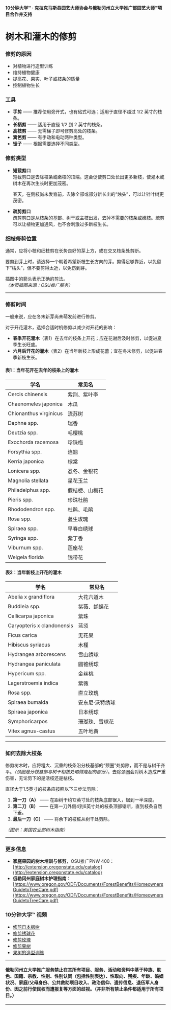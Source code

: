 #### 10分钟大学™ · 克拉克马斯县园艺大师协会与俄勒冈州立大学推广部园艺大师™项目合作并支持

# 树木和灌木的修剪

### 修剪的原因

- 对植物进行造型训练
- 维持植物健康
- 提高花、果实、叶子或枝条的质量
- 控制植物生长

### 工具

- **手剪** —— 推荐使用旁开式，也有砧式可选；适用于直径不超过 1/2 英寸的枝条。
- **长柄剪** —— 适用于直径 1/2 到 2 英寸的枝条。
- **高枝剪** —— 无需梯子即可修剪高处的枝条。
- **篱笆剪** —— 有手动和电动两种类型。
- **锯子** —— 根据需要选择不同类型。

### 修剪类型

- **短截剪口**  
  短截剪口是去除枝条或嫩枝的顶端。这会促使剪口处长出更多新枝，使灌木或树木在再次生长时更加茂密。

  春天，在侧枝尚未发育前，去除全部或部分新长出的“烛头”，可以让针叶树更茂密。

- **疏剪剪口**  
  疏剪剪口是从枝条的基部、树干或主枝出发，去掉不需要的枝条或嫩枝。疏剪可以让植物更加通风，也不会刺激过多新枝生长。

### 细枝修剪位置

通常，应将小枝和细枝剪在长势良好的芽上方，或在交叉枝条处剪断。

要剪到芽上时，请选择一个朝着希望新枝生长方向的芽。剪得足够靠近，以免留下“枯头”，但不要剪得太近，以免伤到芽。

插图中的箭头表示正确的剪法。  
*（本页插图来源：OSU推广服务）*

---

### 修剪时间

一般来说，应在冬末新芽尚未萌发前进行修剪。

对于开花灌木，选择合适时机修剪以减少对开花的影响：

- **春季开花灌木**（表1）在去年的枝条上开花；应在花谢后及时修剪，以促进夏季生长旺盛。
- **六月后开花的灌木**（表2）在当年新枝上形成花蕾；宜在冬末修剪，以促进春季新枝生长。

#### 表1：当年花开在去年的枝条上的灌木

| 学名                        | 常见名                 |
|---------------------------|----------------------|
| Cercis chinensis           | 紫荆、紫叶李            |
| Chaenomeles japonica       | 木瓜                  |
| Chionanthus virginicus     | 流苏树                |
| Daphne spp.                | 瑞香                  |
| Deutzia spp.               | 毛樱桃                |
| Exochorda racemosa         | 珍珠梅                |
| Forsythia spp.             | 连翘                  |
| Kerria japonica            | 棣棠                  |
| Lonicera spp.              | 忍冬、金银花            |
| Magnolia stellata          | 星花玉兰              |
| Philadelphus spp.          | 假桔梗、山梅花           |
| Pieris spp.                | 珍珠杜鹃              |
| Rhododendron spp.          | 杜鹃、毛鹃              |
| Rosa spp.                  | 蔓生玫瑰              |
| Spiraea spp.               | 早春白绣球             |
| Syringa spp.               | 紫丁香                |
| Viburnum spp.              | 莲座花                |
| Weigela florida            | 锦带花                |

#### 表2：当年新枝上开花的灌木

| 学名                         | 常见名               |
|----------------------------|--------------------|
| Abelia x grandiflora        | 大花六道木            |
| Buddleia spp.               | 紫薇、蝴蝶花           |
| Callicarpa japonica         | 紫珠                |
| Caryopteris x clandonensis  | 蓝须                |
| Ficus carica                | 无花果               |
| Hibiscus syriacus           | 木槿                |
| Hydrangea arborescens       | 雪山绣球             |
| Hydrangea paniculata        | 圆锥绣球             |
| Hypericum spp.              | 金丝桃               |
| Lagerstroemia indica        | 紫薇                |
| Rosa spp.                   | 直立玫瑰             |
| Spiraea bumalda             | 安东尼·沃特绣球         |
| Spiraea japonica            | 日本绣球             |
| Symphoricarpos              | 珊瑚珠、雪球花          |
| Vitex agnus-castus          | 五叶地黄             |

---

### 如何去除大枝条

修剪树木时，应将粗大、沉重的枝条沿分枝基部的“颈圈”处剪除，而不是与树干齐平。*（颈圈是分枝基部与树干相接处略微隆起的部分）*。去除颈圈会对树木造成严重伤害，无论剪下的是活枝还是枯枝。

直径大于1.5英寸的枝条应按照以下三步法剪除：

1. **第一刀（A）** —— 在距树干约12英寸处的枝条底部锯入，锯到一半深度。
2. **第二刀（B）** —— 在第一刀外侧4到6英寸处的枝条顶部锯断，直到枝条自然下垂。
3. **最后一刀（C）** —— 将余下的枝桩从树干处剪除。

*（图示：美国农业部树木指南）*

---

### 更多信息

- **家庭果园的树木培训与修剪**，OSU推广PNW 400：[http://extension.oregonstate.edu/catalog](http://extension.oregonstate.edu/catalog)
- **俄勒冈州家庭树木护理指南**：[https://www.oregon.gov/ODF/Documents/ForestBenefits/HomeownersGuidetoTreeCare.pdf](https://www.oregon.gov/ODF/Documents/ForestBenefits/HomeownersGuidetoTreeCare.pdf)

### 10分钟大学™ 视频

- [修剪日本枫树](https://www.youtube.com/watch?v=idg2XQjlJaA)
- [修剪绣球花](https://www.youtube.com/watch?v=zeBSLD-Y84Q)
- [修剪玫瑰](https://www.youtube.com/watch?v=9Ois08vuz98)
- [修剪果树](https://www.youtube.com/watch?v=ZbVGhlG1LUA)
- [果树的造型训练](https://www.youtube.com/watch?v=XvXIqTQcCYI)

---

#### 俄勒冈州立大学推广服务禁止在其所有项目、服务、活动和资料中基于种族、肤色、国籍、宗教、性别、性别认同（包括性别表达）、性取向、残疾、年龄、婚姻状况、家庭/父母身份、公共救助项目收入、政治信仰、遗传信息、退伍军人身份、因之前行使民权而遭报复等方面的歧视。（并非所有禁止条件都适用于所有项目。）
---